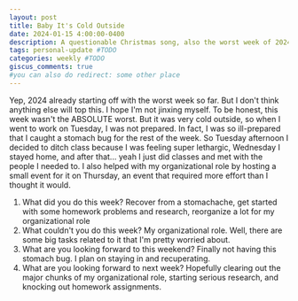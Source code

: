 ```yaml
---
layout: post
title: Baby It's Cold Outside
date: 2024-01-15 4:00:00-0400
description: A questionable Christmas song, also the worst week of 2024.
tags: personal-update #TODO
categories: weekly #TODO
giscus_comments: true
#you can also do redirect: some other place
---
```


Yep, 2024 already starting off with the worst week so far. But I don't think anything else will top this. I hope I'm not jinxing myself. To be honest, this week wasn't the ABSOLUTE worst. But it was very cold outside, so when I went to work on Tuesday, I was not prepared. In fact, I was so ill-prepared that I caught a stomach bug for the rest of the week. So Tuesday afternoon I decided to ditch class because I was feeling super lethargic, Wednesday I stayed home, and after that... yeah I just did classes and met with the people I needed to. I also helped with my organizational role by hosting a small event for it on Thursday, an event that required more effort than I thought it would.

1. What did you do this week?
Recover from a stomachache, get started with some homework problems and research, reorganize a lot for my organizational role
2. What couldn't you do this week?
My organizational role. Well, there are some big tasks related to it that I'm pretty worried about.
3. What are you looking forward to this weekend?
Finally not having this stomach bug. I plan on staying in and recuperating.
4. What are you looking forward to next week?
Hopefully clearing out the major chunks of my organizational role, starting serious research, and knocking out homework assignments.